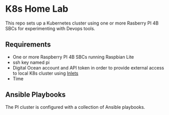 # K8s Home Lab

This repo sets up a Kubernetes cluster using one or more Rasberry PI 4B SBCs for experimenting with Devops tools.

## Requirements

- One or more Raspberry PI 4B SBCs running Raspbian Lite
- ssh key named pi
- Digital Ocean account and API token in order to provide external access to local K8s cluster using [Inlets](https://github.com/inlets/inlets)
- Time

## Ansible Playbooks

The PI cluster is configured with a collection of Ansible playbooks.
